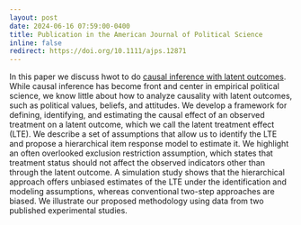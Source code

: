 ```yaml
---
layout: post
date: 2024-06-16 07:59:00-0400
title: Publication in the American Journal of Political Science
inline: false
redirect: https://doi.org/10.1111/ajps.12871
---
```



In this paper we discuss hwot to do [causal inference with latent outcomes](https://doi.org/10.1111/ajps.12871). While causal inference has become front and center in empirical political science, we know little about how to analyze causality with latent outcomes, such as political values, beliefs, and attitudes. We develop a framework for defining, identifying, and estimating the causal effect of an observed treatment on a latent outcome, which we call the latent treatment effect (LTE). We describe a set of assumptions that allow us to identify the LTE and propose a hierarchical item response model to estimate it. We highlight an often overlooked exclusion restriction assumption, which states that treatment status should not affect the observed indicators other than through the latent outcome. A simulation study shows that the hierarchical approach offers unbiased estimates of the LTE under the identification and modeling assumptions, whereas conventional two-step approaches are biased. We illustrate our proposed methodology using data from two published experimental studies.